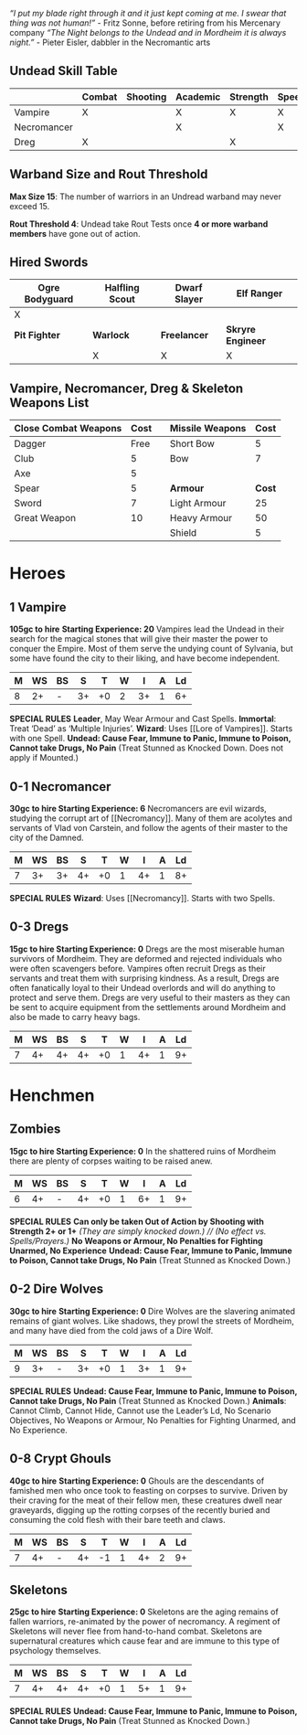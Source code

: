 *“I put my blade right through it and it just kept coming at me. I swear that thing was not human!”* - Fritz Sonne, before retiring from his Mercenary company
*“The Night belongs to the Undead and in Mordheim it is always night.”* - Pieter Eisler, dabbler in the Necromantic arts
## Undead Skill Table

|             | **Combat** | **Shooting** | **Academic** | **Strength** | **Speed** | **Rogue** |
| ----------- | ---------- | ------------ | ------------ | ------------ | --------- | --------- |
| Vampire     | X          |              | X            | X            | X         |           |
| Necromancer |            |              | X            |              | X         |           |
| Dreg        | X          |              |              | X            |           | X         |
## Warband Size and Rout Threshold
**Max Size 15**: The number of warriors in an Undread warband may never exceed 15.

**Rout Threshold 4**: Undead take Rout Tests once **4 or more warband members** have gone out of action.
## Hired Swords
| Ogre Bodyguard  | Halfling Scout | Dwarf Slayer   | Elf Ranger          |
| --------------- | -------------- | -------------- | ------------------- |
| X               |                |                |                     |
| **Pit Fighter** | **Warlock**    | **Freelancer** | **Skryre Engineer** |
|                 | X              | X              | X                   |
## Vampire, Necromancer, Dreg & Skeleton Weapons List

| Close Combat Weapons | Cost |     | Missile Weapons | Cost     |
| -------------------- | ---- | --- | --------------- | -------- |
| Dagger               | Free |     | Short Bow       | 5        |
| Club                 | 5    |     | Bow             | 7        |
| Axe                  | 5    |     |                 |          |
| Spear                | 5    |     | **Armour**      | **Cost** |
| Sword                | 7    |     | Light Armour    | 25       |
| Great Weapon         | 10   |     | Heavy Armour    | 50       |
|                      |      |     | Shield          | 5        |
# Heroes
## 1 Vampire
**105gc to hire**
**Starting Experience: 20**
Vampires lead the Undead in their search for the magical stones that will give their master the power to conquer the Empire. Most of them serve the undying count of Sylvania, but some have found the city to their liking, and have become independent.

| M   | WS  | BS  | S   | T   | W   | I   | A   | Ld  |
| --- | --- | --- | --- | --- | --- | --- | --- | --- |
| 8   | 2+  | -   | 3+  | +0  | 2   | 3+  | 1   | 6+  |
**SPECIAL RULES**
**Leader**, May Wear Armour and Cast Spells.
**Immortal**: Treat ‘Dead’ as ‘Multiple Injuries’.
**Wizard**: Uses [[Lore of Vampires]]. Starts with one Spell.
**Undead: Cause Fear, Immune to Panic, Immune to Poison, Cannot take Drugs, No Pain**
(Treat Stunned as Knocked Down. Does not apply if Mounted.)
## 0-1 Necromancer
**30gc to hire
Starting Experience: 6**
Necromancers are evil wizards, studying the corrupt art of [[Necromancy]]. Many of them are acolytes and servants of Vlad von Carstein, and follow the agents of their master to the city of the Damned.

| M   | WS  | BS  | S   | T   | W   | I   | A   | Ld  |
| --- | --- | --- | --- | --- | --- | --- | --- | --- |
| 7   | 3+  | 3+  | 4+  | +0  | 1   | 4+  | 1   | 8+  |
**SPECIAL RULES**
**Wizard**: Uses [[Necromancy]]. Starts with two Spells.
## 0-3 Dregs
**15gc to hire
Starting Experience: 0**
Dregs are the most miserable human survivors of Mordheim. They are deformed and rejected individuals who were often scavengers before. Vampires often recruit Dregs as their servants and treat them with surprising kindness. As a result, Dregs are often fanatically loyal to their Undead overlords and will do anything to protect and serve them.
Dregs are very useful to their masters as they can be sent to acquire equipment from the settlements around Mordheim and also be made to carry heavy bags.

| M   | WS  | BS  | S   | T   | W   | I   | A   | Ld  |
| --- | --- | --- | --- | --- | --- | --- | --- | --- |
| 7   | 4+  | 4+  | 4+  | +0  | 1   | 4+  | 1   | 9+  |
# Henchmen
## Zombies
**15gc to hire
Starting Experience: 0**
In the shattered ruins of Mordheim there are plenty of corpses waiting to be raised anew.

| M   | WS  | BS  | S   | T   | W   | I   | A   | Ld  |
| --- | --- | --- | --- | --- | --- | --- | --- | --- |
| 6   | 4+  | -   | 4+  | +0  | 1   | 6+  | 1   | 9+  |
**SPECIAL RULES**
**Can only be taken Out of Action by Shooting with Strength 2+ or 1+** *(They are simply knocked down.) // (No effect vs. Spells/Prayers.)*
**No Weapons or Armour, No Penalties for Fighting Unarmed, No Experience**
**Undead: Cause Fear, Immune to Panic, Immune to Poison, Cannot take Drugs, No Pain**
(Treat Stunned as Knocked Down.)
## 0-2 Dire Wolves
**30gc to hire**
**Starting Experience: 0**
Dire Wolves are the slavering animated remains of giant wolves. Like shadows, they prowl the streets of Mordheim, and many have died from the cold jaws of a Dire Wolf.

| M   | WS  | BS  | S   | T   | W   | I   | A   | Ld  |
| --- | --- | --- | --- | --- | --- | --- | --- | --- |
| 9   | 3+  | -   | 3+  | +0  | 1   | 3+  | 1   | 9+  |
**SPECIAL RULES**
**Undead: Cause Fear, Immune to Panic, Immune to Poison, Cannot take Drugs, No Pain**
(Treat Stunned as Knocked Down.)
**Animals**: Cannot Climb, Cannot Hide, Cannot use the Leader’s Ld, No Scenario Objectives, No Weapons or Armour, No Penalties for Fighting Unarmed, and No Experience.
## 0-8 Crypt Ghouls
**40gc to hire**
**Starting Experience: 0**
Ghouls are the descendants of famished men who once took to feasting on corpses to survive. Driven by their craving for the meat of their fellow men, these creatures dwell near graveyards, digging up the rotting corpses of the recently buried and consuming the cold flesh with their bare teeth and claws.

| M   | WS  | BS  | S   | T   | W   | I   | A   | Ld  |
| --- | --- | --- | --- | --- | --- | --- | --- | --- |
| 7   | 4+  | -   | 4+  | -1  | 1   | 4+  | 2   | 9+  |
## Skeletons
**25gc to hire**
**Starting Experience: 0**
Skeletons are the aging remains of fallen warriors, re-animated by the power of necromancy. A regiment of Skeletons will never flee from hand-to-hand combat. Skeletons are supernatural creatures which cause fear and are immune to this type of psychology themselves.

| M   | WS  | BS  | S   | T   | W   | I   | A   | Ld  |
| --- | --- | --- | --- | --- | --- | --- | --- | --- |
| 7   | 4+  | 4+  | 4+  | +0  | 1   | 5+  | 1   | 9+  |
**SPECIAL RULES**
**Undead: Cause Fear, Immune to Panic, Immune to Poison, Cannot take Drugs, No Pain**
(Treat Stunned as Knocked Down.)